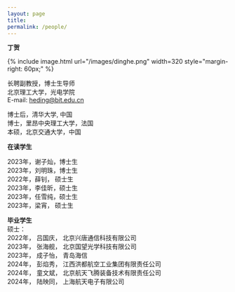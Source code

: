 ```yaml
---
layout: page
title: 
permalink: /people/
---
```



  
**丁贺**

{% include image.html url="/images/dinghe.png" width=320  style="margin-right: 60px;" %}

长聘副教授，博士生导师\
北京理工大学，光电学院\
E-mail: heding@bit.edu.cn

博士后，清华大学, 中国\
博士，里昂中央理工大学，法国\
本硕，北京交通大学，中国


**在读学生**

2023年，谢子灿，博士生\
2023年，刘明珠，博士生\
2022年，薛钊，  硕士生\
2023年，李佳昕，硕士生\
2023年，任雪纯，硕士生\
2023年，梁宵，  硕士生



**毕业学生**\
硕士：\
2022年，  吕国庆，  北京兴唐通信科技有限公司\
2023年，  张海舰，  北京国望光学科技有限公司\
2023年，  成子怡，  青岛海信\
2024年，  彭焰秀，  江西洪都航空工业集团有限责任公司\
2024年，  童文斌，  北京航天飞腾装备技术有限责任公司\
2024年，  陆映同，  上海航天电子有限公司




